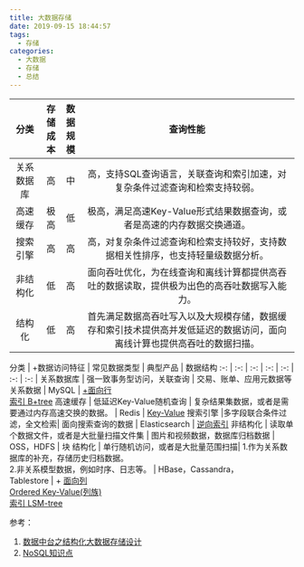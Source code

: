 ```yaml
---
title: 大数据存储
date: 2019-09-15 18:44:57
tags:
  - 存储
categories: 
  - 大数据 
  - 存储 
  - 总结  
---
```


<p></p>
<!-- more -->

 分类	| 存<br>储<br>成<br>本 | 数<br>据<br>规<br>模	 | 	  查询性能	 |  
 :-:    | :-:     | :-:      | :-:           | 
 关系数据库	| 高	 | 中 |  高，支持SQL查询语言，关联查询和索引加速，对复杂条件过滤查询和检索支持较弱。
 高速缓存 | 极高	 | 低 | 	 极高，满足高速Key-Value形式结果数据查询，或者是高速的内存数据交换通道。  
 搜索引擎	|高	 | 高	 | 高，对复杂条件过滤查询和检索支持较好，支持数据相关性排序，也支持轻量级数据分析。	  
 非结构化	| 低	| 高	 |  面向吞吐优化，为在线查询和离线计算都提供高吞吐的数据读取，提供极为出色的高吞吐数据写入能力。
 结构化	| 低	| 高	 | 首先满足数据高吞吐写入以及大规模存储，数据缓存和索引技术提供高并发低延迟的数据访问，面向离线计算也提供高吞吐的数据扫描。	 


 分类	|  +数据访问特征	 |  常见数据类型	 | 典型产品 |  数据结构
 :-:    | :-:     | :-:      | :-:           | :-:       | :-:           | :-:     | 
 关系数据库	| 强一致事务型访问，关联查询	 | 交易、账单、应用元数据等关系数据	 | MySQL  | [+面向行 <br> 索引 B+tree](../../../../2019/09/10/mysql/)
 高速缓存 | 低延迟Key-Value随机查询	 | 复杂结果集数据，或者是需要通过内存高速交换的数据。	 | Redis | [Key-Value](../../../../2016/11/12/redis/)
 搜索引擎	|多字段联合条件过滤，全文检索| 面向搜索查询的数据	 |  Elasticsearch | [逆向索引](../../../../2019/08/02/elasticsearch/)
 非结构化	| 读取单个数据文件，或者是大批量扫描文件集	 | 图片和视频数据，数据库归档数据	 | OSS，HDFS | 块 
 结构化	| 单行随机访问，或者是大批量范围扫描| 1.作为关系数据库的补充，存储历史归档数据。<br>2.非关系模型数据，例如时序、日志等。	 | HBase，Cassandra，<br>Tablestore | + [面向列<br>Ordered Key-Value(列族)<br> 索引 LSM-tree](../../../../2018/07/19/NoSQL/)



 参考：

 1. [数据中台之结构化大数据存储设计](https://yq.aliyun.com/articles/715254?spm=a2c4e.11155435.0.0.2eba5b6e3DhL3A)
 2. [NoSQL知识点](../../../../2018/07/19/NoSQL/)